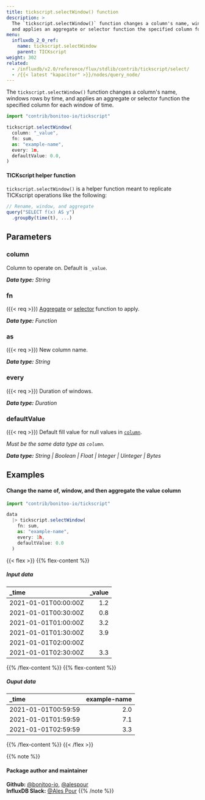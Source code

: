 ```yaml
---
title: tickscript.selectWindow() function
description: >
  The `tickscript.selectWindow()` function changes a column's name, windows rows by time,
  and applies an aggregate or selector function the specified column for each window of time.
menu:
  influxdb_2_0_ref:
    name: tickscript.selectWindow
    parent: TICKscript
weight: 302
related:
  - /influxdb/v2.0/reference/flux/stdlib/contrib/tickscript/select/
  - /{{< latest "kapacitor" >}}/nodes/query_node/
---
```


The `tickscript.selectWindow()` function changes a column's name, windows rows by time,
and applies an aggregate or selector function the specified column for each window of time.

```js
import "contrib/bonitoo-io/tickscript"

tickscript.selectWindow(
  column: "_value",
  fn: sum,
  as: "example-name",
  every: 1m,
  defaultValue: 0.0,
)
```

#### TICKscript helper function
`tickscript.selectWindow()` is a helper function meant to replicate TICKscript operations
like the following:

```js
// Rename, window, and aggregate
query("SELECT f(x) AS y")
  .groupBy(time(t), ...)
```

## Parameters

### column
Column to operate on.
Default is `_value`.

_**Data type:** String_

### fn
({{< req >}})
[Aggregate](/influxdb/v2.0/reference/flux/stdlib/built-in/transformations/aggregates/)
or [selector](/influxdb/v2.0/reference/flux/stdlib/built-in/transformations/selectors/)
function to apply.

 _**Data type:** Function_

### as
({{< req >}})
New column name.

 _**Data type:** String_

### every
({{< req >}})
Duration of windows.

 _**Data type:** Duration_

### defaultValue
({{< req >}})
Default fill value for null values in [`column`](#column).

_Must be the same data type as `column`._

 _**Data type:** String | Boolean | Float | Integer | Uinteger | Bytes_

## Examples

#### Change the name of, window, and then aggregate the value column
```js
import "contrib/bonitoo-io/tickscript"

data
  |> tickscript.selectWindow(
    fn: sum,
    as: "example-name",
    every: 1h,
    defaultValue: 0.0
  )
```

{{< flex >}}
{{% flex-content %}}
##### Input data
| _time                | _value |
|:-----                | ------:|
| 2021-01-01T00:00:00Z | 1.2    |
| 2021-01-01T00:30:00Z | 0.8    |
| 2021-01-01T01:00:00Z | 3.2    |
| 2021-01-01T01:30:00Z | 3.9    |
| 2021-01-01T02:00:00Z |        |
| 2021-01-01T02:30:00Z | 3.3    |
{{% /flex-content %}}
{{% flex-content %}}
##### Ouput data
| _time               | example-name |
|:-----               | ------------:|
| 2021-01-01T00:59:59 | 2.0          |
| 2021-01-01T01:59:59 | 7.1          |
| 2021-01-01T02:59:59 | 3.3          |
{{% /flex-content %}}
{{< /flex >}}

{{% note %}}
#### Package author and maintainer
**Github:** [@bonitoo-io](https://github.com/bonitoo-io), [@alespour](https://github.com/alespour)  
**InfluxDB Slack:** [@Ales Pour](https://influxdata.com/slack)
{{% /note %}}

